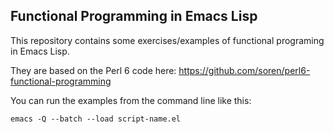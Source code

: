 Functional Programming in Emacs Lisp
------------------------------------

This repository contains some exercises/examples of functional programing in Emacs Lisp.

They are based on the Perl 6 code here: https://github.com/soren/perl6-functional-programming

You can run the examples from the command line like this:

    emacs -Q --batch --load script-name.el

